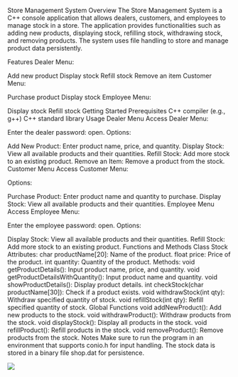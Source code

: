 Store Management System
Overview
The Store Management System is a C++ console application that allows dealers, customers, and employees to manage stock in a store. The application provides functionalities such as adding new products, displaying stock, refilling stock, withdrawing stock, and removing products. The system uses file handling to store and manage product data persistently.

Features
Dealer Menu:

Add new product
Display stock
Refill stock
Remove an item
Customer Menu:

Purchase product
Display stock
Employee Menu:

Display stock
Refill stock
Getting Started
Prerequisites
C++ compiler (e.g., g++)
C++ standard library
Usage
Dealer Menu
Access Dealer Menu:

Enter the dealer password: open.
Options:

Add New Product: Enter product name, price, and quantity.
Display Stock: View all available products and their quantities.
Refill Stock: Add more stock to an existing product.
Remove an Item: Remove a product from the stock.
Customer Menu
Access Customer Menu:

Options:

Purchase Product: Enter product name and quantity to purchase.
Display Stock: View all available products and their quantities.
Employee Menu
Access Employee Menu:

Enter the employee password: open.
Options:

Display Stock: View all available products and their quantities.
Refill Stock: Add more stock to an existing product.
Functions and Methods
Class Stock
Attributes:
char productName[20]: Name of the product.
float price: Price of the product.
int quantity: Quantity of the product.
Methods:
void getProductDetails(): Input product name, price, and quantity.
void getProductDetailsWithQuantity(): Input product name and quantity.
void showProductDetails(): Display product details.
int checkStock(char productName[30]): Check if a product exists.
void withdrawStock(int qty): Withdraw specified quantity of stock.
void refillStock(int qty): Refill specified quantity of stock.
Global Functions
void addNewProduct(): Add new products to the stock.
void withdrawProduct(): Withdraw products from the stock.
void displayStock(): Display all products in the stock.
void refillProduct(): Refill products in the stock.
void removeProduct(): Remove products from the stock.
Notes
Make sure to run the program in an environment that supports conio.h for input handling.
The stock data is stored in a binary file shop.dat for persistence.

<img src="https://t.bkit.co/w_6697ad8cd15b2.gif" />
